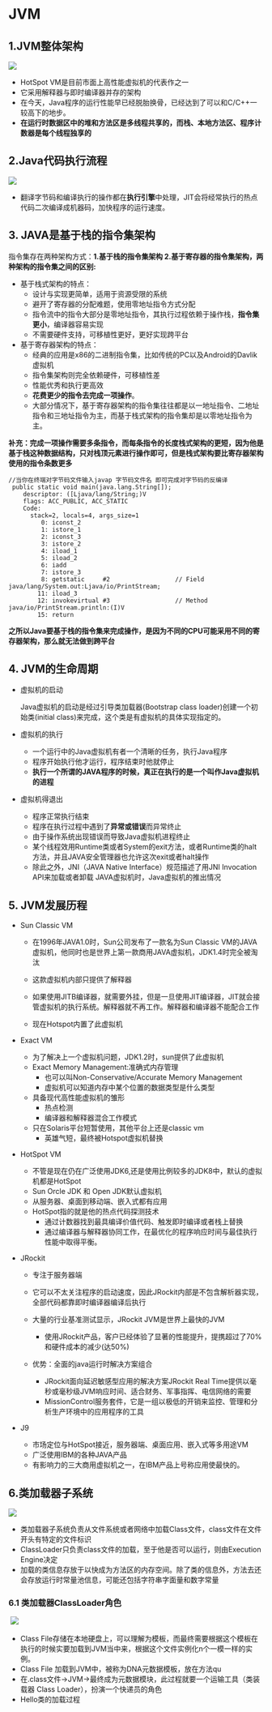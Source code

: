# JVM

## 1.JVM整体架构

![](https://raw.githubusercontent.com/bigshcool/myPic/main/202207211026047_JVM_%E7%B3%BB%E7%BB%9F%E6%9E%B6%E6%9E%84.png)

- HotSpot VM是目前市面上高性能虚拟机的代表作之一
- 它采用解释器与即时编译器并存的架构
- 在今天，Java程序的运行性能早已经脱胎换骨，已经达到了可以和C/C++一较高下的地步。
- **在运行时数据区中的堆和方法区是多线程共享的，而栈、本地方法区、程序计数器是每个线程独享的**

## 2.Java代码执行流程

![](https://raw.githubusercontent.com/bigshcool/myPic/main/202207211128873_java_%E4%BB%A3%E7%A0%81%E6%B5%81%E7%A8%8B%E5%9B%BE.png)

- 翻译字节码和编译执行的操作都在**执行引擎**中处理，JIT会将经常执行的热点代码二次编译成机器码，加快程序的运行速度。

## 3. JAVA是基于栈的指令集架构

指令集存在两种架构方式：**1.基于栈的指令集架构 2.基于寄存器的指令集架构，两种架构的指令集之间的区别:**

- 基于栈式架构的特点：
  - 设计与实现更简单，适用于资源受限的系统
  - 避开了寄存器的分配难题，使用零地址指令方式分配
  - 指令流中的指令大部分是零地址指令，其执行过程依赖于操作栈，**指令集更小**，编译器容易实现
  - 不需要硬件支持，可移植性更好，更好实现跨平台
- 基于寄存器架构的特点：
  - 经典的应用是x86的二进制指令集，比如传统的PC以及Android的Davlik虚拟机
  - 指令集架构则完全依赖硬件，可移植性差
  - 性能优秀和执行更高效
  - **花费更少的指令去完成一项操作**。
  - 大部分情况下，基于寄存器架构的指令集往往都是以一地址指令、二地址指令和三地址指令为主，而基于栈式架构的指令集却是以零地址指令为主。

**补充：完成一项操作需要多条指令，而每条指令的长度栈式架构的更短，因为他是基于栈这种数据结构，只对栈顶元素进行操作即可，但是栈式架构要比寄存器架构使用的指令条数更多**

```
//当你在终端对字节码文件输入javap 字节码文件名 即可完成对字节码的反编译
 public static void main(java.lang.String[]);
    descriptor: ([Ljava/lang/String;)V
    flags: ACC_PUBLIC, ACC_STATIC
    Code:
      stack=2, locals=4, args_size=1
         0: iconst_2
         1: istore_1
         2: iconst_3
         3: istore_2
         4: iload_1
         5: iload_2
         6: iadd
         7: istore_3
         8: getstatic     #2                  // Field java/lang/System.out:Ljava/io/PrintStream;
        11: iload_3
        12: invokevirtual #3                  // Method java/io/PrintStream.println:(I)V
        15: return
```

​	**之所以Java要基于栈的指令集来完成操作，是因为不同的CPU可能采用不同的寄存器架构，那么就无法做到跨平台**

## 4. JVM的生命周期

- 虚拟机的启动

  Java虚拟机的启动是经过引导类加载器(Bootstrap class loader)创建一个初始类(initial class)来完成，这个类是有虚拟机的具体实现指定的。

- 虚拟机的执行

  - 一个运行中的Java虚拟机有者一个清晰的任务，执行Java程序
  - 程序开始执行他才运行，程序结束时他就停止
  - **执行一个所谓的JAVA程序的时候，真正在执行的是一个叫作Java虚拟机的进程**

- 虚拟机得退出

  - 程序正常执行结束
  - 程序在执行过程中遇到了**异常或错误**而异常终止
  - 由于操作系统出现错误而导致Java虚拟机进程终止
  - 某个线程效用Runtime类或者System的exit方法，或者Runtime类的halt方法，并且JAVA安全管理器也允许这次exit或者halt操作
  - 除此之外，JNI（JAVA Native Interface）规范描述了用JNI Invocation API来加载或者卸载 JAVA虚拟机时，Java虚拟机的推出情况

## 5. JVM发展历程

- Sun Classic VM

  - 在1996年JAVA1.0时，Sun公司发布了一款名为Sun Classic VM的JAVA虚拟机，他同时也是世界上第一款商用JAVA虚拟机，JDK1.4时完全被淘汰

  - 这款虚拟机内部只提供了解释器
  - 如果使用JITB编译器，就需要外挂，但是一旦使用JIT编译器，JIT就会接管虚拟机的执行系统。解释器就不再工作。解释器和编译器不能配合工作
  - 现在Hotspot内置了此虚拟机
- Exact VM

  - 为了解决上一个虚拟机问题，JDK1.2时，sun提供了此虚拟机
  - Exact Memory Management:准确式内存管理
    - 也可以叫Non-Conservative/Accurate Memory Management
    - 虚拟机可以知道内存中某个位置的数据类型是什么类型
  - 具备现代高性能虚拟机的雏形
    - 热点检测
    - 编译器和解释器混合工作模式
  - 只在Solaris平台短暂使用，其他平台上还是classic vm
    - 英雄气短，最终被Hotspot虚拟机替换
- HotSpot VM

  - 不管是现在仍在广泛使用JDK6,还是使用比例较多的JDK8中，默认的虚拟机都是HotSpot
  - Sun Orcle JDK 和 Open JDK默认虚拟机
  - 从服务器、桌面到移动端、嵌入式都有应用
  - HotSpot指的就是他的热点代码探测技术
    - 通过计数器找到最具编译价值代码、触发即时编译或者栈上替换
    - 通过编译器与解释器协同工作，在最优化的程序响应时间与最佳执行性能中取得平衡。
- JRockit

  - 专注于服务器端

  - 它可以不太关注程序的启动速度，因此JRockit内部是不包含解析器实现，全部代码都靠即时编译器编译后执行
  - 大量的行业基准测试显示，JRockit JVM是世界上最快的JVM
    - 使用JRockit产品，客户已经体验了显著的性能提升，提携超过了70%和硬件成本的减少(达50%)
  - 优势：全面的java运行时解决方案组合
    - JRockit面向延迟敏感型应用的解决方案JRockit Real Time提供以毫秒或毫秒级JVM响应时间、适合财务、军事指挥、电信网络的需要
    - MissionControl服务套件，它是一组以极低的开销来监控、管理和分析生产环境中的应用程序的工具

- J9
  - 市场定位与HotSpot接近，服务器端、桌面应用、嵌入式等多用途VM
  - 广泛使用IBM的各种JAVA产品
  - 有影响力的三大商用虚拟机之一，在IBM产品上号称应用使最快的。

## 6.类加载器子系统

![](https://raw.githubusercontent.com/bigshcool/myPic/main/202207261129826.png)

- 类加载器子系统负责从文件系统或者网络中加载Class文件，class文件在文件开头有特定的文件标识
- ClassLoader只负责class文件的加载，至于他是否可以运行，则由Execution Engine决定
- 加载的类信息存放于以快成为方法区的内存空间。除了类的信息外，方法去还会存放运行时常量池信息，可能还包括字符串字面量和数字常量

### 6.1 类加载器ClassLoader角色

​		 ![](https://raw.githubusercontent.com/bigshcool/myPic/main/202207261139382.png)

- Class File存储在本地硬盘上，可以理解为模板，而最终需要根据这个模板在执行的时候实要加载到JVM当中来，根据这个文件实例化n个一模一样的实例。
- Class File 加载到JVM中，被称为DNA元数据模板，放在方法qu
- 在.class文件->JVM->最终成为元数据模块，此过程就要一个运输工具（类装载器 Class Loader），扮演一个快递员的角色
- Hello类的加载过程















